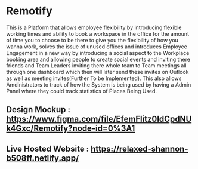 # Remotify

This is a Platform that allows employee flexibility by introducing flexible working times and ability to book a workspace in the office for the amount of time you to choose to be there to give you the flexibility of how you wanna work, solves the issue of unused offices and introduces Employee Engagement in a new way by introducing a social aspect to the Workplace booking area and allowing people to create social events and inviting there friends and Team Leaders inviting there whole team to Team meetings all through one dashboard which then will later send these invites on Outlook as well as meeting invites(Further To be Implemented). This also allows Amdinistrators to track of how the System is being used by having a Admin Panel where they could track statistics of Places Being Used.


## Design Mockup : https://www.figma.com/file/EfemFlitz0IdCpdNUk4Gxc/Remotify?node-id=0%3A1
## Live Hosted Website : https://relaxed-shannon-b508ff.netlify.app/
